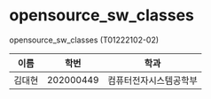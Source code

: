 # opensource_sw_classes
opensource_sw_classes (T01222102-02)

| 이름 | 학번 | 학과 |
| - | - | - |
| 김대현 | 202000449 | 컴퓨터전자시스템공학부 |
